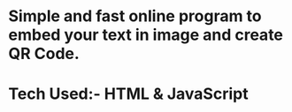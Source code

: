 # Simple and fast online program to embed your text in image and create QR Code.
# Tech Used:- HTML & JavaScript
